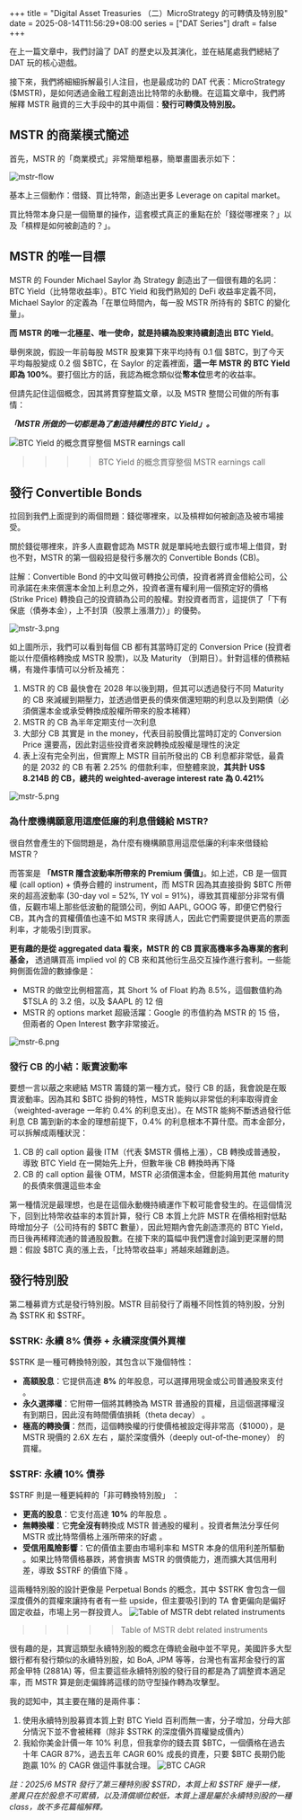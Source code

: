 +++
title = "Digital Asset Treasuries （二）MicroStrategy 的可轉債及特別股"
date = 2025-08-14T11:56:29+08:00
series = ["DAT Series"]
draft = false
+++


在上一篇文章中，我們討論了 DAT 的歷史以及其演化，並在結尾處我們總結了 DAT 玩的核心遊戲。

接下來，我們將細細拆解最引人注目，也是最成功的 DAT 代表：MicroStrategy ($MSTR)，是如何透過金融工程創造出比特幣的永動機。在這篇文章中，我們將解釋 MSTR 融資的三大手段中的其中兩個：**發行可轉債及特別股。** 

## MSTR 的商業模式簡述

首先，MSTR 的「商業模式」非常簡單粗暴，簡單畫圖表示如下：

![mstr-flow](mstr-1.png)

基本上三個動作：借錢、買比特幣，創造出更多 Leverage on capital market。

買比特幣本身只是一個簡單的操作，這套模式真正的重點在於「錢從哪裡來？」以及「槓桿是如何被創造的？」。

## MSTR 的唯一目標

MSTR 的 Founder Michael Saylor 為 Strategy 創造出了一個很有趣的名詞：BTC Yield（比特幣收益率）。BTC Yield 和我們熟知的 DeFi 收益率定義不同，Michael Saylor 的定義為「在單位時間內，每一股 MSTR 所持有的 $BTC 的變化量」。

**而 MSTR 的唯一北極星、唯一使命，就是持續為股東持續創造出 BTC Yield**。

舉例來說，假設一年前每股 MSTR 股東算下來平均持有 0.1 個 $BTC，到了今天平均每股變成 0.2 個 $BTC，在 Saylor 的定義裡面，**這一年 MSTR 的 BTC Yield 即為 100%**。要打個比方的話，我認為概念類似從**幣本位**思考的收益率。

但請先記住這個概念，因其將貫穿整篇文章，以及 MSTR 整間公司做的所有事情：

***「MSTR 所做的一切都是為了創造持續性的 BTC Yield」。***

![BTC Yield 的概念貫穿整個 MSTR earnings call ](mstr-2.png)

>>>>BTC Yield 的概念貫穿整個 MSTR earnings call 

## 發行 Convertible Bonds

拉回到我們上面提到的兩個問題：錢從哪裡來，以及槓桿如何被創造及被市場接受。

關於錢從哪裡來，許多人直觀會認為 MSTR 就是單純地去銀行或市場上借貸，對也不對，MSTR 的第一個殺招是發行多層次的 Convertible Bonds (CB)。

註解：Convertible Bond 的中文叫做可轉換公司債，投資者將資金借給公司，公司承諾在未來償還本金加上利息之外，投資者還有權利用一個預定好的價格 (Strike Price) 轉換自己的投資額為公司的股權。對投資者而言，這提供了「下有保底（債券本金），上不封頂（股票上漲潛力）」的優勢。

![mstr-3.png](mstr-3.png)

如上圖所示，我們可以看到每個 CB 都有其當時訂定的 Conversion Price (投資者能以什麼價格轉換成 MSTR 股票)，以及 Maturity （到期日）。針對這樣的債務結構，有幾件事情可以分析及補充：

1. MSTR 的 CB 最快會在 2028 年以後到期，但其可以透過發行不同 Maturity 的 CB 來減緩到期壓力，並透過借更長的債來償還短期的利息以及到期債（必須償還本金或承受轉換成股權所帶來的股本稀釋）
2. MSTR 的 CB 為半年定期支付一次利息
3. 大部分 CB 其實是 in the money，代表目前股價比當時訂定的 Conversion Price 還要高，因此對這些投資者來說轉換成股權是理性的決定
4. 表上沒有完全列出，但實際上 MSTR 目前所發出的 CB 利息都非常低，最貴的是 2032 的 CB 有著 2.25% 的借款利率，但整體來說，**其共計 US$ 8.214B 的 CB，總共的 weighted-average interest rate 為 0.421%** 

![mstr-5.png](mstr-5.png)

### 為什麼機構願意用這麼低廉的利息借錢給 MSTR?

很自然會產生的下個問題是，為什麼有機構願意用這麼低廉的利率來借錢給 MSTR？

而答案是 **「MSTR 隱含波動率所帶來的 Premium 價值」**。如上述，CB 是一個買權 (call option) + 債券合體的 instrument，而 MSTR 因為其直接掛鉤 $BTC 所帶來的超高波動率 (30-day vol = 52%, 1Y vol = 91%)，導致其買權部分非常有價值，反觀市場上那些低波動的龍頭公司，例如 AAPL, GOOG 等，即便它們發行 CB，其內含的買權價值也遠不如 MSTR 來得誘人，因此它們需要提供更高的票面利率，才能吸引到買家。

**更有趣的是從 aggregated data 看來，MSTR 的 CB 買家高機率多為專業的套利基金，** 透過購買高 implied vol 的 CB 來和其他衍生品交互操作進行套利。一些能夠側面佐證的數據像是：

- MSTR 的做空比例相當高，其 Short % of Float 約為 8.5%，這個數值約為 $TSLA 的 3.2 倍，以及 $AAPL 的 12 倍
- MSTR 的 options market 超級活躍：Google 的市值約為 MSTR 的 15 倍，但兩者的 Open Interest 數字非常接近。

![mstr-6.png](mstr-6.png)

### 發行 CB 的小結：販賣波動率

要想一言以蔽之來總結 MSTR 籌錢的第一種方式，發行 CB 的話，我會說是在販賣波動率。因為其和 $BTC 掛鉤的特性，MSTR 能夠以非常低的利率取得資金（weighted-average 一年約 0.4% 的利息支出）。在 MSTR 能夠不斷透過發行低利息 CB 籌到新的本金的理想前提下，0.4% 的利息根本不算什麼。而本金部分，可以拆解成兩種狀況：

1. CB 的 call option 最後 ITM（代表 $MSTR 價格上漲），CB 轉換成普通股，導致 BTC Yield 在一開始先上升，但數年後 CB 轉換時再下降
2. CB 的 call option 最後 OTM，MSTR 必須償還本金，但能夠用其他 maturity 的長債來償還這些本金

第一種情況是最理想，也是在這個永動機持續運作下較可能會發生的。在這個情況下，回到比特幣收益率的本質計算，發行 CB 本質上允許 MSTR 在價格相對低點時增加分子（公司持有的 $BTC 數量），因此短期內會先創造漂亮的 BTC Yield，而日後再稀釋流通的普通股股數。在接下來的篇幅中我們還會討論到更深層的問題：假設 $BTC 真的漲上去，「比特幣收益率」將越來越難創造。

## 發行特別股

第二種募資方式是發行特別股。MSTR 目前發行了兩種不同性質的特別股，分別為 $STRK 和 $STRF。

### $STRK: 永續 8% 債券 + 永續深度價外買權

$STRK 是一種可轉換特別股，其包含以下幾個特性：

- **高額股息**：它提供高達 **8%** 的年股息，可以選擇用現金或公司普通股來支付 。
- **永久選擇權**：它附帶一個將其轉換為 MSTR 普通股的買權，且這個選擇權沒有到期日，因此沒有時間價值損耗（theta decay） 。
- **極高的轉換價**：然而，這個轉換權的行使價格被設定得非常高（$1000），是 MSTR 現價的 2.6X 左右 ，屬於深度價外（deeply out-of-the-money） 的買權。

### $STRF: 永續 10% 債券

$STRF 則是一種更純粹的「非可轉換特別股」 ：

- **更高的股息**：它支付高達 **10%** 的年股息 。
- **無轉換權**：它**完全沒有**轉換成 MSTR 普通股的權利 。投資者無法分享任何 MSTR 或比特幣價格上漲所帶來的好處 。
- **受信用風險影響**：它的價值主要由市場利率和 MSTR 本身的信用利差所驅動 。如果比特幣價格暴跌，將會損害 MSTR 的償債能力，進而擴大其信用利差，導致 $STRF 的價值下降 。

這兩種特別股的設計更像是 Perpetual Bonds 的概念，其中 $STRK 會包含一個深度價外的買權來讓持有者有一些 upside，但主要吸引到的 TA 會更偏向是偏好固定收益，市場上另一群投資人。
![Table of MSTR debt related instruments ](mstr-7.png)

>>>>> Table of MSTR debt related instruments 

很有趣的是，其實這類型永續特別股的概念在傳統金融中並不罕見，美國許多大型銀行都有發行類似的永續特別股，如 BoA, JPM 等等，台灣也有富邦金發行的富邦金甲特 (2881A) 等，但主要這些永續特別股的發行目的都是為了調整資本適足率，而 MSTR 算是劍走偏鋒將這樣的防守型操作轉為攻擊型。

我的認知中，其主要在賭的是兩件事：

1. 使用永續特別股募資本質上對 BTC Yield 百利而無一害，分子增加，分母大部分情況下並不會被稀釋（除非 $STRK 的深度價外買權變成價內）
2. 我給你美金計價一年 10% 利息，但我拿你的錢去買 $BTC，一個價格在過去十年 CAGR 87%，過去五年 CAGR 60% 成長的資產，只要 $BTC 長期仍能跑贏 10% 的 CAGR 做這件事就合理。
![BTC CAGR](mstr-8.png)


*註：2025/6 MSTR 發行了第三種特別股 $STRD，本質上和 $STRF 幾乎一樣，差異只在於股息不可累積，以及清償順位較低，本質上還是屬於永續特別股的一種 class，故不多花篇幅解釋。*